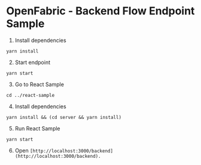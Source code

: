 # OpenFabric - Backend Flow Endpoint Sample


1. Install dependencies

```
yarn install
```

2. Start endpoint

```
yarn start
```


3. Go to React Sample

```
cd ../react-sample
```

4. Install dependencies

```
yarn install && (cd server && yarn install)
```

5. Run React Sample

```
yarn start
```

6. Open `[http://localhost:3000/backend](http://localhost:3000/backend).`



